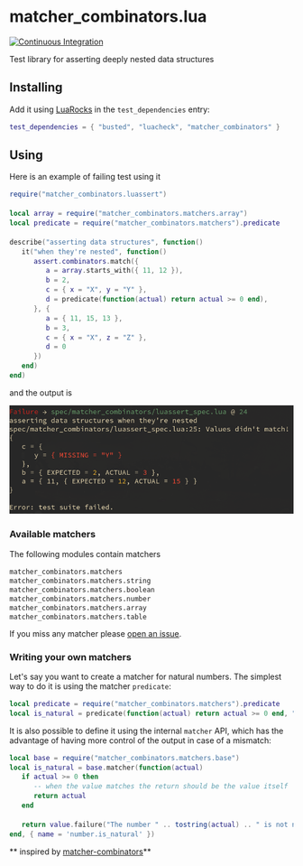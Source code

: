 matcher_combinators.lua
===
[![Continuous Integration][ci]][ciruns]

Test library for asserting deeply nested data structures

## Installing

Add it using [LuaRocks][luarocks] in the `test_dependencies` entry:

```lua
test_dependencies = { "busted", "luacheck", "matcher_combinators" }
```
## Using 

Here is an example of failing test using it

```lua
require("matcher_combinators.luassert")

local array = require("matcher_combinators.matchers.array")
local predicate = require("matcher_combinators.matchers").predicate

describe("asserting data structures", function()
   it("when they're nested", function()
      assert.combinators.match({
         a = array.starts_with({ 11, 12 }),
         b = 2,
         c = { x = "X", y = "Y" },
         d = predicate(function(actual) return actual >= 0 end),
      }, {
         a = { 11, 15, 13 }, 
         b = 3, 
         c = { x = "X", z = "Z" },
         d = 0 
      })
   end)
end)
```

and the output is

![Screen capture of the above test failing][failure]

### Available matchers

The following modules contain matchers 

```
matcher_combinators.matchers
matcher_combinators.matchers.string
matcher_combinators.matchers.boolean
matcher_combinators.matchers.number
matcher_combinators.matchers.array
matcher_combinators.matchers.table
```

If you miss any matcher please [open an issue][issues].

### Writing your own matchers

Let's say you want to create a matcher for natural numbers. The simplest way to
do it is using the matcher `predicate`:

```lua
local predicate = require("matcher_combinators.matchers").predicate
local is_natural = predicate(function(actual) return actual >= 0 end, "Value is not a natural number!")
```

It is also possible to define it using the internal `matcher` API, which has the 
advantage of having more control of the output in case of a mismatch:

```lua
local base = require("matcher_combinators.matchers.base")
local is_natural = base.matcher(function(actual)
   if actual >= 0 then
      -- when the value matches the return should be the value itself
      return actual
   end

   return value.failure("The number " .. tostring(actual) .. " is not natural!")
end, { name = 'number.is_natural' })
```

** inspired by [matcher-combinators][mc]**

[issues]: https://github.com/m00qek/matcher_combinators.lua/issues
[luarocks]: https://luarocks.org/
[failure]: ./failure.png
[mc]: https://github.com/nubank/matcher-combinators
[ci]: https://github.com/m00qek/matcher_combinators.lua/actions/workflows/ci.yaml/badge.svg
[ciruns]: https://github.com/m00qek/matcher_combinators.lua/actions/workflows/ci.yaml
